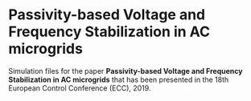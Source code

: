 # Passivity-based Voltage and Frequency Stabilization in AC microgrids
Simulation files for the paper **Passivity-based Voltage and Frequency Stabilization in AC microgrids** that has been presented in the 18th European Control Conference (ECC), 2019.

